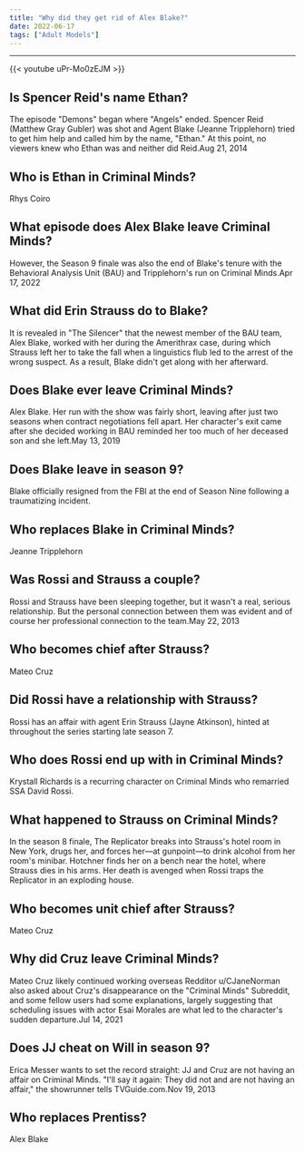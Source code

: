 ```yaml
---
title: "Why did they get rid of Alex Blake?"
date: 2022-06-17
tags: ["Adult Models"]
---
```


---
{{< youtube uPr-Mo0zEJM >}}
## Is Spencer Reid's name Ethan?
The episode "Demons" began where "Angels" ended. Spencer Reid (Matthew Gray Gubler) was shot and Agent Blake (Jeanne Tripplehorn) tried to get him help and called him by the name, "Ethan." At this point, no viewers knew who Ethan was and neither did Reid.Aug 21, 2014

## Who is Ethan in Criminal Minds?
Rhys Coiro

## What episode does Alex Blake leave Criminal Minds?
However, the Season 9 finale was also the end of Blake's tenure with the Behavioral Analysis Unit (BAU) and Tripplehorn's run on Criminal Minds.Apr 17, 2022

## What did Erin Strauss do to Blake?
It is revealed in "The Silencer" that the newest member of the BAU team, Alex Blake, worked with her during the Amerithrax case, during which Strauss left her to take the fall when a linguistics flub led to the arrest of the wrong suspect. As a result, Blake didn't get along with her afterward.

## Does Blake ever leave Criminal Minds?
Alex Blake. Her run with the show was fairly short, leaving after just two seasons when contract negotiations fell apart. Her character's exit came after she decided working in BAU reminded her too much of her deceased son and she left.May 13, 2019

## Does Blake leave in season 9?
Blake officially resigned from the FBI at the end of Season Nine following a traumatizing incident.

## Who replaces Blake in Criminal Minds?
Jeanne Tripplehorn

## Was Rossi and Strauss a couple?
Rossi and Strauss have been sleeping together, but it wasn't a real, serious relationship. But the personal connection between them was evident and of course her professional connection to the team.May 22, 2013

## Who becomes chief after Strauss?
Mateo Cruz

## Did Rossi have a relationship with Strauss?
Rossi has an affair with agent Erin Strauss (Jayne Atkinson), hinted at throughout the series starting late season 7.

## Who does Rossi end up with in Criminal Minds?
Krystall Richards is a recurring character on Criminal Minds who remarried SSA David Rossi.

## What happened to Strauss on Criminal Minds?
In the season 8 finale, The Replicator breaks into Strauss's hotel room in New York, drugs her, and forces her—at gunpoint—to drink alcohol from her room's minibar. Hotchner finds her on a bench near the hotel, where Strauss dies in his arms. Her death is avenged when Rossi traps the Replicator in an exploding house.

## Who becomes unit chief after Strauss?
Mateo Cruz

## Why did Cruz leave Criminal Minds?
Mateo Cruz likely continued working overseas Redditor u/CJaneNorman also asked about Cruz's disappearance on the "Criminal Minds" Subreddit, and some fellow users had some explanations, largely suggesting that scheduling issues with actor Esai Morales are what led to the character's sudden departure.Jul 14, 2021

## Does JJ cheat on Will in season 9?
Erica Messer wants to set the record straight: JJ and Cruz are not having an affair on Criminal Minds. "I'll say it again: They did not and are not having an affair," the showrunner tells TVGuide.com.Nov 19, 2013

## Who replaces Prentiss?
Alex Blake

